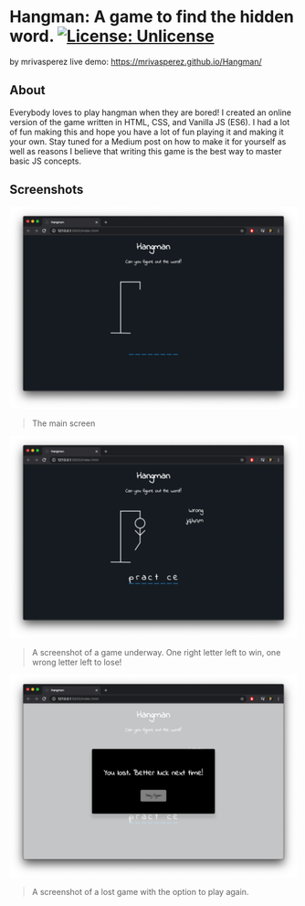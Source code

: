 # Hangman: A game to find the hidden word. [![License: Unlicense](https://img.shields.io/badge/license-Unlicense-blue.svg)](http://unlicense.org/)
by mrivasperez live demo: https://mrivasperez.github.io/Hangman/
## About
Everybody loves to play hangman when they are bored! I created an online version of the game written in HTML, CSS, and Vanilla JS (ES6). I had a lot of fun making this and hope you have a lot of fun playing it and making it your own. Stay tuned for a Medium post on how to make it for yourself as well as reasons I believe that writing this game is the best way to master basic JS concepts.
## Screenshots
![A screenshot of the main page](assets/screenshot.png)
> The main screen

![A screenshot of a game underway](assets/screenshot2.png)
> A screenshot of a game underway. One right letter left to win, one wrong letter left to lose!

![A screenshot of a lost game](assets/screenshot3.png)
> A screenshot of a lost game with the option to play again.

